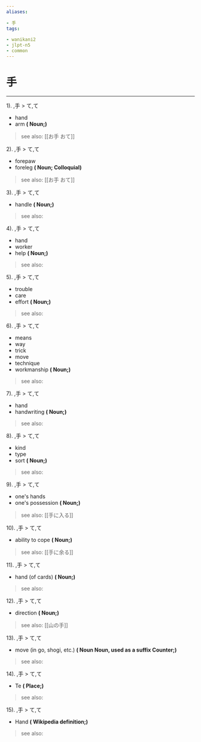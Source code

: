 ```yaml
---
aliases:
    
- 手
tags:
    
- wanikani2
- jlpt-n5
- common
---
```


# 手
---
1).
,手 > て,て

- hand
- arm
**( Noun;)**
> see also:  [[お手 おて]]
            
2).
,手 > て,て

- forepaw
- foreleg
**( Noun; Colloquial)**
> see also:  [[お手 おて]]
            
3).
,手 > て,て

- handle
**( Noun;)**
> see also: 
            
4).
,手 > て,て

- hand
- worker
- help
**( Noun;)**
> see also: 
            
5).
,手 > て,て

- trouble
- care
- effort
**( Noun;)**
> see also: 
            
6).
,手 > て,て

- means
- way
- trick
- move
- technique
- workmanship
**( Noun;)**
> see also: 
            
7).
,手 > て,て

- hand
- handwriting
**( Noun;)**
> see also: 
            
8).
,手 > て,て

- kind
- type
- sort
**( Noun;)**
> see also: 
            
9).
,手 > て,て

- one's hands
- one's possession
**( Noun;)**
> see also:  [[手に入る]]
            
10).
,手 > て,て

- ability to cope
**( Noun;)**
> see also:  [[手に余る]]
            
11).
,手 > て,て

- hand (of cards)
**( Noun;)**
> see also: 
            
12).
,手 > て,て

- direction
**( Noun;)**
> see also:  [[山の手]]
            
13).
,手 > て,て

- move (in go, shogi, etc.)
**( Noun Noun, used as a suffix Counter;)**
> see also: 
            
14).
,手 > て,て

- Te
**( Place;)**
> see also: 
            
15).
,手 > て,て

- Hand
**( Wikipedia definition;)**
> see also: 
            
